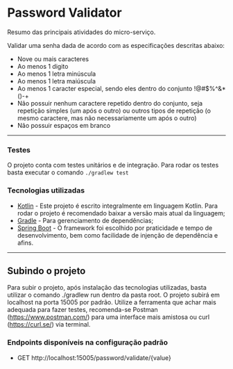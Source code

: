 # Password Validator

Resumo das principais atividades do micro-serviço.

Validar uma senha dada de acordo com as especificações descritas abaixo:
 - Nove ou mais caracteres
 - Ao menos 1 digito
 - Ao menos 1 letra minúscula
 - Ao menos 1 letra maiúscula
 - Ao menos 1 caracter especial, sendo eles dentro do conjunto !@#$%^&*()-+
 - Não possuir nenhum caractere repetido dentro do conjunto, seja repetição simples (um após o outro) ou outros tipos de repetição (o mesmo caractere, mas não necessariamente um após o outro)
 - Não possuir espaços em branco

---

### Testes
O projeto conta com testes unitários e de integração.
Para rodar os testes basta executar o comando `./gradlew test`

### Tecnologias utilizadas

 - [Kotlin](https://kotlinlang.org/) -
 Este projeto é escrito integralmente em linguagem Kotlin. Para rodar o projeto é recomendado baixar a versão mais atual da linguagem;
 - [Gradle](https://gradle.org/) -
 Para gerenciamento de dependências;
 - [Spring Boot](https://spring.io/projects/spring-boot) -
 O framework foi escolhido por praticidade e tempo de desenvolvimento, bem como facilidade de injenção de dependência e afins.

---

## Subindo o projeto
Para subir o projeto, após instalação das tecnologias utilizadas, basta utilizar o comando ./gradlew run dentro da pasta root. O projeto subirá em localhost na porta 15005 por padrão.
Utilize a ferramenta que achar mais adequada para fazer testes, recomenda-se Postman (https://www.postman.com/) para uma interface mais amistosa ou curl (https://curl.se/) via terminal.

### Endpoints disponíveis na configuração padrão
- GET http://localhost:15005/password/validate/{value}